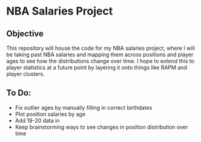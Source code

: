 # NBA Salaries Project

## Objective
This repository will house the code for my NBA salaries project, where I will be taking past NBA salaries and mapping them across positions and player ages to see how the distributions change over time. I hope to extend this to player statistics at a future point by layering it onto things like RAPM and player clusters.

## To Do:
- Fix outlier ages by manually filling in correct birthdates
- Plot position salaries by age
- Add 19-20 data in
- Keep brainstorming ways to see changes in position distribution over time
